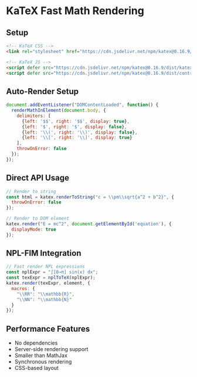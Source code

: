 # KaTeX Fast Math Rendering

## Setup
```html
<!-- KaTeX CSS -->
<link rel="stylesheet" href="https://cdn.jsdelivr.net/npm/katex@0.16.9/dist/katex.min.css">

<!-- KaTeX JS -->
<script defer src="https://cdn.jsdelivr.net/npm/katex@0.16.9/dist/katex.min.js"></script>
<script defer src="https://cdn.jsdelivr.net/npm/katex@0.16.9/dist/contrib/auto-render.min.js"></script>
```

## Auto-Render Setup
```javascript
document.addEventListener("DOMContentLoaded", function() {
  renderMathInElement(document.body, {
    delimiters: [
      {left: '$$', right: '$$', display: true},
      {left: '$', right: '$', display: false},
      {left: '\\(', right: '\\)', display: false},
      {left: '\\[', right: '\\]', display: true}
    ],
    throwOnError: false
  });
});
```

## Direct API Usage
```javascript
// Render to string
const html = katex.renderToString("c = \\pm\\sqrt{a^2 + b^2}", {
  throwOnError: false
});

// Render to DOM element
katex.render("E = mc^2", document.getElementById('equation'), {
  displayMode: true
});
```

## NPL-FIM Integration
```javascript
// Fast render NPL expressions
const nplExpr = "∫[0→π] sin(x) dx";
const texExpr = nplToTeX(nplExpr);
katex.render(texExpr, element, {
  macros: {
    "\\RR": "\\mathbb{R}",
    "\\NN": "\\mathbb{N}"
  }
});
```

## Performance Features
- No dependencies
- Server-side rendering support
- Smaller than MathJax
- Synchronous rendering
- CSS-based layout